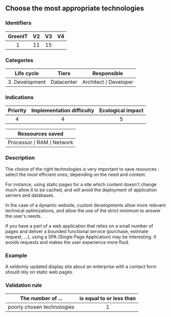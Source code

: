 ## Choose the most appropriate technologies

### Identifiers

| GreenIT | V2  | V3  | V4  |
|:-------:|:---:|:---:|:---:|
|    1    | 11  | 15  |     |

### Categories

|   Life cycle   |   Tiers    |      Responsible      |
|:--------------:|:----------:|:---------------------:|
| 3. Development | Datacenter | Architect / Developer |

### Indications

| Priority | Implementation difficulty | Ecological impact |
|:--------:|:-------------------------:|:-----------------:|
|    4     |             4             |         5         |

|     Ressources saved      |
|:-------------------------:|
| Processor / RAM / Network |

### Description

The choice of the right technologies is very important to save resources : select the most efficient ones, depending on
the need and context.

For instance, using static pages for a site which content doesn't change much allow it to be cached, and will avoid
the deployment of application servers and databases.

In the case of a dynamic website, custom developments allow more relevant technical optimizations, and allow the use of the strict minimum to answer the user's needs.

If you have a part of a web application that relies on a small number of pages and deliver a bounded functional service 
(purchase, estimate request, ...), using a SPA (Single Page Application) may be interesting. It avoids requests and makes
the user experience more fluid.

### Example

A seldomly updated display site about an enterprise with a contact form should rely on static web pages.

### Validation rule

| The number of ...          | is equal to or less than |  
|----------------------------|:------------------------:|
| poorly chosen technologies |            1             |
